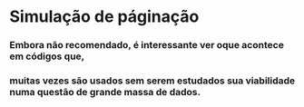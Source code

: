 # Simulação de páginação
### Embora não recomendado, é interessante ver oque acontece em códigos que,
### muitas vezes são usados sem serem estudados sua viabilidade numa questão de grande massa de dados.  
